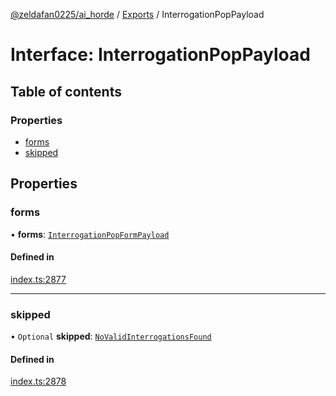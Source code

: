 [@zeldafan0225/ai_horde](../README.md) / [Exports](../modules.md) / InterrogationPopPayload

# Interface: InterrogationPopPayload

## Table of contents

### Properties

- [forms](InterrogationPopPayload.md#forms)
- [skipped](InterrogationPopPayload.md#skipped)

## Properties

### forms

• **forms**: [`InterrogationPopFormPayload`](InterrogationPopFormPayload.md)

#### Defined in

[index.ts:2877](https://github.com/ZeldaFan0225/ai_horde/blob/79ac96e/index.ts#L2877)

___

### skipped

• `Optional` **skipped**: [`NoValidInterrogationsFound`](NoValidInterrogationsFound.md)

#### Defined in

[index.ts:2878](https://github.com/ZeldaFan0225/ai_horde/blob/79ac96e/index.ts#L2878)
